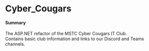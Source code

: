 # Cyber_Cougars
#### Summary
The ASP.NET refactor of the MSTC Cyber Cougars IT Club.<br>
Contains basic club information and links to our Discord and Teams channels.